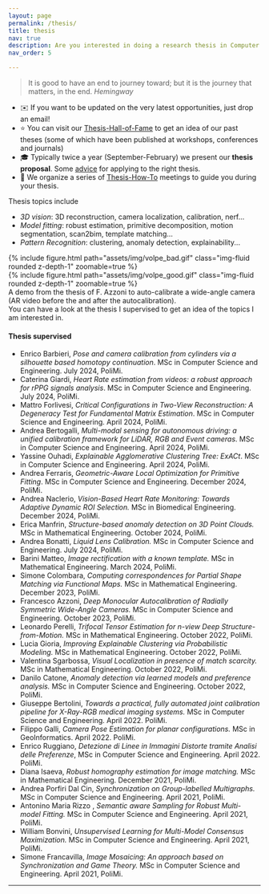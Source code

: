 ```yaml
---
layout: page
permalink: /thesis/
title: thesis 
nav: true
description: Are you interested in doing a research thesis in Computer Vision?
nav_order: 5

---
```

> It is good to have an end to journey toward; but it is the journey that matters, in the end. _Hemingway_

- :envelope: If you want to be updated on the very latest opportunities, just drop an email!
- :star: You can visit our <a href="/thof">Thesis-Hall-of-Fame</a>  to get an idea of our past theses (some of which have been published at workshops, conferences and journals)
- :mortar_board: Typically twice a year (September-February) we present our **thesis proposal**.  Some [advice](https://polimi365-my.sharepoint.com/:b:/g/personal/10245349_polimi_it/Ec9gPAyZ0JVIv3iSUH7CPOoBUymAJVbQEG8BKaIOBRG8Gg?e=dlWh3Z) for applying to the right thesis.
- :pushpin: We organize a series of <a href="/tht">Thesis-How-To</a> meetings to guide you during your thesis.


Thesis topics include
* _3D vision_: 3D reconstruction, camera localization, calibration, nerf...
* _Model fitting_: robust estimation, primitive decomposition, motion segmentation, scan2bim, template matching...
* _Pattern Recognition_: clustering, anomaly detection, explainability...

<div class="row justify-content-sm-center">
    <div class="col-sm-6 mt-3 mt-md-0">
      {% include figure.html path="assets/img/volpe_bad.gif" class="img-fluid rounded z-depth-1" zoomable=true %} 
    </div>
    <div class="col-sm-6 mt-3 mt-md-0">
        {% include figure.html path="assets/img/volpe_good.gif" class="img-fluid rounded z-depth-1" zoomable=true %}
    </div>
    <div class="caption">
         A demo from the thesis of F. Azzoni to auto-calibrate a wide-angle camera (AR video before the and after the autocalibration).
    </div> 
</div>
You can have a look at the thesis I supervised to get an idea of the topics I am interested in.

#### Thesis supervised 

* Enrico Barbieri, _Pose and camera calibration from cylinders via a silhouette based homotopy continuation_. MSc in Computer Science and Engineering. July 2024, PoliMi.
* Caterina Giardi, _Heart Rate estimation from videos: a robust approach for rPPG signals analysis_. MSc in Computer Science and Engineering. July 2024, PoliMi.
* Mattro Forlivesi, _Critical Configurations in Two-View Reconstruction: A Degeneracy Test for Fundamental Matrix Estimation_. MSc in Computer Science and Engineering. April 2024, PoliMi.
* Andrea Bertogalli, _Multi-modal sensing for autonomous driving: a unified calibration framework for LiDAR, RGB and Event cameras_. MSc in Computer Science and Engineering. April 2024, PoliMi.
* Yassine Ouhadi, _Explainable Agglomerative Clustering Tree: ExACt_.
MSc in Computer Science and Engineering. April 2024, PoliMi.
* Andrea Ferraris, _Geometric-Aware Local Optimization for Primitive Fitting_. MSc in Computer Science and Engineering. December 2024, PoliMi.
* Andrea Naclerio, _Vision-Based Heart Rate Monitoring: Towards Adaptive Dynamic ROI Selection._ MSc in Biomedical Engineering. December 2024, PoliMi.
* Erica Manfrin, _Structure-based anomaly detection on 3D Point Clouds._ MSc in Mathematical Engineering. October 2024, PoliMi.
* Andrea Bonatti, _Liquid Lens Calibration._  MSc in Computer Science and Engineering. July 2024, PoliMi. 
* Barini Matteo, _Image rectification with a known template._  MSc in Mathematical Engineering. March 2024, PoliMi. 
* Simone Colombara, _Computing correspondences for Partial Shape Matching via Functional Maps._  MSc in Mathematical Engineering. December 2023, PoliMi.
* Francesco Azzoni, _Deep Monocular Autocalibration of Radially Symmetric Wide-Angle Cameras._  MSc in Computer Science and Engineering. October 2023, PoliMi.
* Leonardo Perelli, _Trifocal Tensor Estimation for n-view Deep Structure-from-Motion._ MSc  in Mathematical Engineering. October 2022, PoliMi.
* Lucia Gioria, _Improving Explainable Clustering via Probabilistic Modeling._ MSc  in Mathematical Engineering. October 2022, PoliMi.
* Valentina Sgarbossa, _Visual Localization in presence of match scarcity._ MSc  in Mathematical Engineering. October 2022, PoliMi.
* Danilo Catone, _Anomaly detection via learned models and preference analysis._  MSc in Computer Science and Engineering. October 2022, PoliMi.
* Giuseppe Bertolini, _Towards a practical, fully automated joint calibration pipeline for X-Ray-RGB medical imaging systems._ MSc in Computer Science and Engineering. April 2022. PoliMi.
* Filippo Galli, _Camera Pose Estimation for planar configurations._ MSc in GeoInformatics. April 2022. PoliMi.
* Enrico Ruggiano, _Detezione di Linee in Immagini Distorte tramite Analisi delle Preferenze_, MSc in Computer Science and Engineering. April 2022. PoliMi.
* Diana Isaeva, _Robust homography estimation for image matching._ MSc in Mathematical Engineering. December 2021, PoliMi.
* Andrea Porfiri Dal Cin, _Synchronization on Group-labelled Multigraphs._ MSc in Computer Science and Engineering. April 2021, PoliMi.
* Antonino Maria Rizzo , _Semantic aware Sampling for Robust Multi-model Fitting._ MSc in Computer Science and Engineering. April 2021, PoliMi.
* William Bonvini, _Unsupervised Learning for Multi-Model Consensus Maximization._ MSc in Computer Science and Engineering. April 2021, PoliMi.
* Simone Francavilla, _Image Mosaicing: An approach based on Synchronization and Game Theory._ MSc in Computer Science and Engineering. April 2021, PoliMi.

***



[thesisProposal]:https://boracchi.faculty.polimi.it/docs/Thesis_Opportunities_Boracchi.pdf
